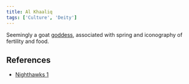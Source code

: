 ```yaml
---
title: Al Khaaliq
tags: ['Culture', 'Deity']
---
```

Seemingly a goat [goddess](/_wiki/gods.md), associated with spring and iconography of fertility and food.

## References
- [Nighthawks 1](/_wiki/nighthawks-1.md)
